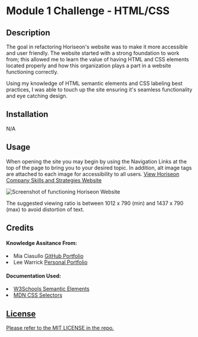 # Module 1 Challenge - HTML/CSS

## Description

The goal in refactoring Horiseon's website was to make it more accessible and user friendly. The website started with a strong foundation to work from; this allowed me to learn the value of having HTML and CSS elements located properly and how this organization plays a part in a website functioning correctly.

Using my knowledge of HTML semantic elements and CSS labeling best practices, I was able to touch up the site ensuring it's seamless functionality and eye catching design.

## Installation

N/A

## Usage

When opening the site you may begin by using the Navigation Links at the top of the page to bring you to your desired topic. In addition, alt image tags are attached to each image for accessibility to all users. <a href="https://samanthashleyrose.github.io/module01-challenge/">View Horiseon Company Skills and Strategies Website</a>

![Screenshot of functioning Horiseon Website](assets/images/module01-challenge-sc.png)

The suggested viewing ratio is between 1012 x 790 (min) and 1437 x 790 (max) to avoid distortion of text.

## Credits

#### Knowledge Assitance From:
<li>Mia Ciasullo <link><a href="https://github.com/miacias/first-portfolio">GitHub Portfolio</a></link></li>
<li>Lee Warrick <link><a href="https://leewarrick.com/">Personal Portfolio</a></link></li>


#### Documentation Used:
<li><link><a href="https://www.w3schools.com/html/html5_semantic_elements.asp">W3Schools Semantic Elements</link></li>
<li><link><a href="https://developer.mozilla.org/en-US/docs/Web/CSS/CSS_selectors">MDN CSS Selectors</link></li>

## License

Please refer to the MIT LICENSE in the repo.
